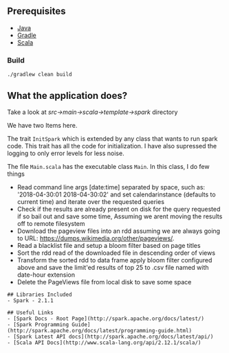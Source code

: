 ## Prerequisites
- [Java](https://java.com/en/download/)
- [Gradle](https://gradle.org/)
- [Scala](https://www.scala-lang.org/)

### Build
`./gradlew clean build`


## What the application does?
Take a look at *src->main->scala->template->spark* directory

We have two Items here. 

The trait `InitSpark` which is extended by any class that wants to run spark code. This trait has all the code for initialization. I have also supressed the logging to only error levels for less noise.

The file `Main.scala` has the executable class `Main`. 
In this class, I do few things

- Read command line args [date:time] separated by space, such as: '2018-04-30:01 2018-04-30:02' and set calendarinstance (defaults to current time) and iterate over the requested queries
- Check if the results are already present on disk for the query requested if so bail out and save some time, Assuming we arent moving the results off to remote filesystem
- Download the pageview files into an rdd assuming we are always going to URL: https://dumps.wikimedia.org/other/pageviews/. 
- Read a blacklist file and setup a bloom filter based on page titles
- Sort the rdd read of the downloaded file in descending order of views 
- Transform the sorted rdd to data frame apply bloom filter configured above and save the limit'ed results of top 25 to .csv file named with date-hour extension
- Delete the PageViews file from local disk to save some space 

```
## Libraries Included
- Spark - 2.1.1

## Useful Links
- [Spark Docs - Root Page](http://spark.apache.org/docs/latest/)
- [Spark Programming Guide](http://spark.apache.org/docs/latest/programming-guide.html)
- [Spark Latest API docs](http://spark.apache.org/docs/latest/api/)
- [Scala API Docs](http://www.scala-lang.org/api/2.12.1/scala/)
